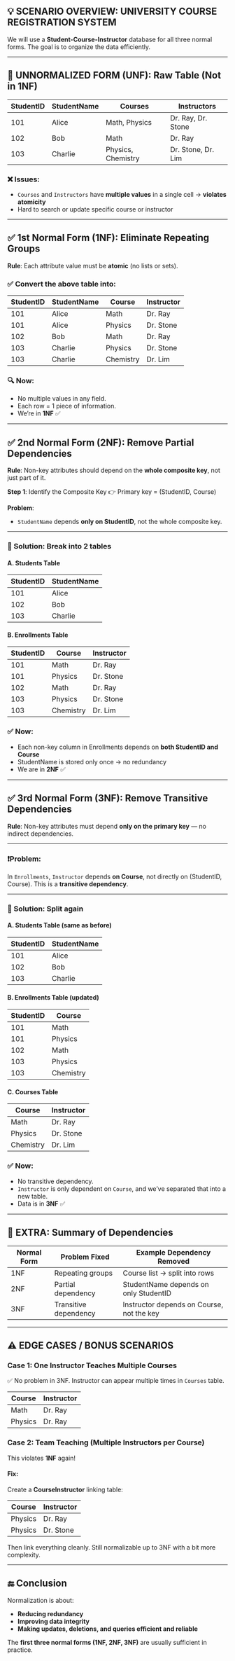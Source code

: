 ## 💡 SCENARIO OVERVIEW: UNIVERSITY COURSE REGISTRATION SYSTEM

We will use a **Student-Course-Instructor** database for all three normal forms. The goal is to organize the data efficiently.

---

## 🔴 UNNORMALIZED FORM (UNF): Raw Table (Not in 1NF)

| StudentID | StudentName | Courses            | Instructors        |
| --------- | ----------- | ------------------ | ------------------ |
| 101       | Alice       | Math, Physics      | Dr. Ray, Dr. Stone |
| 102       | Bob         | Math               | Dr. Ray            |
| 103       | Charlie     | Physics, Chemistry | Dr. Stone, Dr. Lim |

### ❌ Issues:

* `Courses` and `Instructors` have **multiple values** in a single cell → **violates atomicity**
* Hard to search or update specific course or instructor

---

## ✅ **1st Normal Form (1NF)**: Eliminate Repeating Groups

**Rule**: Each attribute value must be **atomic** (no lists or sets).

### ✅ Convert the above table into:

| StudentID | StudentName | Course    | Instructor |
| --------- | ----------- | --------- | ---------- |
| 101       | Alice       | Math      | Dr. Ray    |
| 101       | Alice       | Physics   | Dr. Stone  |
| 102       | Bob         | Math      | Dr. Ray    |
| 103       | Charlie     | Physics   | Dr. Stone  |
| 103       | Charlie     | Chemistry | Dr. Lim    |

### 🔍 Now:

* No multiple values in any field.
* Each row = 1 piece of information.
* We’re in **1NF** ✅

---

## ✅ **2nd Normal Form (2NF)**: Remove Partial Dependencies

**Rule**: Non-key attributes should depend on the **whole composite key**, not just part of it.

**Step 1**: Identify the Composite Key
👉 Primary key = (StudentID, Course)

**Problem**:

* `StudentName` depends **only on StudentID**, not the whole composite key.

---

### 🔧 Solution: Break into 2 tables

#### A. **Students Table**

| StudentID | StudentName |
| --------- | ----------- |
| 101       | Alice       |
| 102       | Bob         |
| 103       | Charlie     |

#### B. **Enrollments Table**

| StudentID | Course    | Instructor |
| --------- | --------- | ---------- |
| 101       | Math      | Dr. Ray    |
| 101       | Physics   | Dr. Stone  |
| 102       | Math      | Dr. Ray    |
| 103       | Physics   | Dr. Stone  |
| 103       | Chemistry | Dr. Lim    |

### ✅ Now:

* Each non-key column in Enrollments depends on **both StudentID and Course**
* StudentName is stored only once → no redundancy
* We are in **2NF** ✅

---

## ✅ **3rd Normal Form (3NF)**: Remove Transitive Dependencies

**Rule**: Non-key attributes must depend **only on the primary key** — no indirect dependencies.

---

### ❗Problem:

In `Enrollments`, `Instructor` depends **on Course**, not directly on (StudentID, Course).
This is a **transitive dependency**.

---

### 🔧 Solution: Split again

#### A. **Students Table** (same as before)

| StudentID | StudentName |
| --------- | ----------- |
| 101       | Alice       |
| 102       | Bob         |
| 103       | Charlie     |

#### B. **Enrollments Table** (updated)

| StudentID | Course    |
| --------- | --------- |
| 101       | Math      |
| 101       | Physics   |
| 102       | Math      |
| 103       | Physics   |
| 103       | Chemistry |

#### C. **Courses Table**

| Course    | Instructor |
| --------- | ---------- |
| Math      | Dr. Ray    |
| Physics   | Dr. Stone  |
| Chemistry | Dr. Lim    |

### ✅ Now:

* No transitive dependency.
* `Instructor` is only dependent on `Course`, and we’ve separated that into a new table.
* Data is in **3NF** ✅

---

## 🧠 EXTRA: Summary of Dependencies

| Normal Form | Problem Fixed         | Example Dependency Removed                |
| ----------- | --------------------- | ----------------------------------------- |
| 1NF         | Repeating groups      | Course list → split into rows             |
| 2NF         | Partial dependency    | StudentName depends on only StudentID     |
| 3NF         | Transitive dependency | Instructor depends on Course, not the key |

---

## ⚠️ EDGE CASES / BONUS SCENARIOS

### Case 1: One Instructor Teaches Multiple Courses

✅ No problem in 3NF. Instructor can appear multiple times in `Courses` table.

| Course  | Instructor |
| ------- | ---------- |
| Math    | Dr. Ray    |
| Physics | Dr. Ray    |

### Case 2: Team Teaching (Multiple Instructors per Course)

This violates **1NF** again!

#### Fix:

Create a **CourseInstructor** linking table:

| Course  | Instructor |
| ------- | ---------- |
| Physics | Dr. Ray    |
| Physics | Dr. Stone  |

Then link everything cleanly. Still normalizable up to 3NF with a bit more complexity.

---

## 🔚 Conclusion

Normalization is about:

* **Reducing redundancy**
* **Improving data integrity**
* **Making updates, deletions, and queries efficient and reliable**

The **first three normal forms (1NF, 2NF, 3NF)** are usually sufficient in practice.
